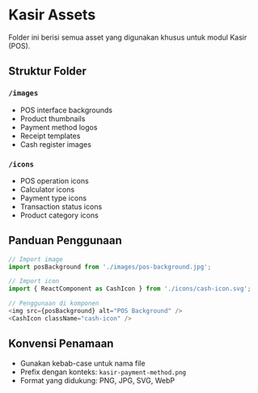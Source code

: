 # Kasir Assets

Folder ini berisi semua asset yang digunakan khusus untuk modul Kasir (POS).

## Struktur Folder

### `/images`
- POS interface backgrounds
- Product thumbnails
- Payment method logos
- Receipt templates
- Cash register images

### `/icons`
- POS operation icons
- Calculator icons
- Payment type icons
- Transaction status icons
- Product category icons

## Panduan Penggunaan

```typescript
// Import image
import posBackground from './images/pos-background.jpg';

// Import icon
import { ReactComponent as CashIcon } from './icons/cash-icon.svg';

// Penggunaan di komponen
<img src={posBackground} alt="POS Background" />
<CashIcon className="cash-icon" />
```

## Konvensi Penamaan
- Gunakan kebab-case untuk nama file
- Prefix dengan konteks: `kasir-payment-method.png`
- Format yang didukung: PNG, JPG, SVG, WebP
